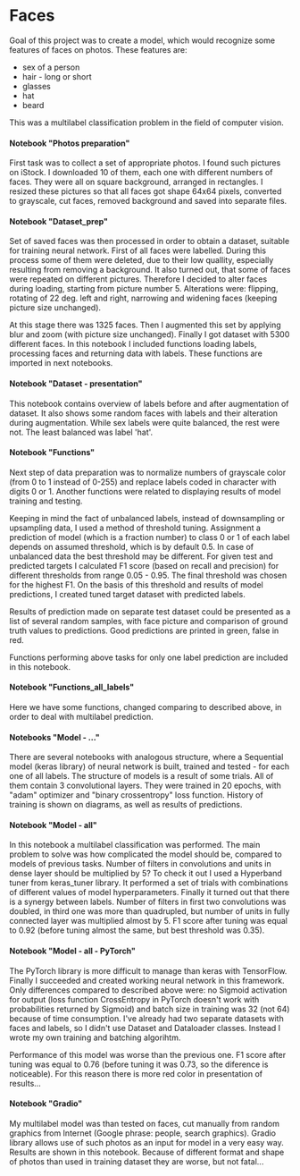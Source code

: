 # Faces

Goal of this project was to create a model, which would recognize some features of faces on photos. These features are:
* sex of a person
* hair - long or short
* glasses
* hat
* beard

This was a multilabel classification problem in the field of computer vision.

#### Notebook "Photos preparation"
First task was to collect a set of appropriate photos. I found such pictures on iStock. I downloaded 10 of them, each one with different numbers of faces. They were all on square background, arranged in rectangles. I resized these pictures so that all faces got shape 64x64 pixels, converted to grayscale, cut faces, removed background and saved into separate files.

#### Notebook "Dataset_prep"
Set of saved faces was then processed in order to obtain a dataset, suitable for training neural network. First of all faces were labelled. During this process some of them were deleted, due to their low quallity, especially resulting from removing a background. It also turned out, that some of faces were repeated on different pictures. Therefore I decided to alter faces during loading, starting from picture number 5. Alterations were: flipping, rotating of 22 deg. left and right, narrowing and widening faces (keeping picture size unchanged). 

At this stage there was 1325 faces. Then I augmented this set by applying blur and zoom (with picture size unchanged). Finally I got dataset with 5300 different faces. In this notebook I included functions loading labels, processing faces and returning data with labels. These functions are imported in next notebooks.

#### Notebook "Dataset - presentation"
This notebook contains overview of labels before and after augmentation of dataset. It also shows some random faces with labels and their alteration during augmentation. While sex labels were quite balanced, the rest were not. The least balanced was label 'hat'.

#### Notebook "Functions"
Next step of data preparation was to normalize numbers of grayscale color (from 0 to 1 instead of 0-255) and replace labels coded in character with digits 0 or 1. Another functions were related to displaying results of model training and testing. 

Keeping in mind the fact of unbalanced labels, instead of downsampling or upsampling data, I used a method of threshold tuning. Assignment a prediction of model (which is a fraction number) to class 0 or 1 of each label depends on assumed threshold, which is by default 0.5. In case of unbalanced data the best threshold may be different. For given test and predicted targets I calculated F1 score (based on recall and precision) for different thresholds from range 0.05 - 0.95. The final threshold was chosen for the highest F1. On the basis of this threshold and results of model predictions, I created tuned target dataset with predicted labels.

Results of prediction made on separate test dataset could be presented as a list of several random samples, with face picture and comparison of ground truth values to predictions. Good predictions are printed in green, false in red.

Functions performing above tasks for only one label prediction are included in this notebook.

#### Notebook "Functions_all_labels"
Here we have some functions, changed comparing to described above, in order to deal with multilabel prediction.

#### Notebooks "Model - ..."
There are several notebooks with analogous structure, where a Sequential model (keras library) of neural network is built, trained and tested - for each one of all labels. The structure of models is a result of some trials. All of them contain 3 convolutional layers. They were trained in 20 epochs, with "adam" optimizer and "binary crossentropy" loss function. History of training is shown on diagrams, as well as results of predictions.

#### Notebook "Model - all"
In this notebook a multilabel classification was performed. The main problem to solve was how complicated the model should be, compared to models of previous tasks. Number of filters in convolutions and units in dense layer should be multiplied by 5? To check it out I used a Hyperband tuner from keras_tuner library. It performed a set of trials with combinations of different values of model hyperparameters. Finally it turned out that there is a synergy between labels. Number of filters in first two convolutions was doubled, in third one was more than quadrupled, but number of units in fully connected layer was multiplied almost by 5. F1 score after tuning was equal to 0.92 (before tuning almost the same, but best threshold was 0.35).

#### Notebook "Model - all - PyTorch"
The PyTorch library is more difficult to manage than keras with TensorFlow. Finally I succeeded and created working neural network in this framework. Only differences compared to described above were: no Sigmoid activation for output (loss function CrossEntropy in PyTorch doesn't work with probabilities returned by Sigmoid) and batch size in training was 32 (not 64) because of time consumption. I've already had two separate datasets with faces and labels, so I didn't use Dataset and Dataloader classes. Instead I wrote my own training and batching algorihtm. 

Performance of this model was worse than the previous one. F1 score after tuning was equal to 0.76 (before tuning it was 0.73, so the diference is noticeable). For this reason there is more red color in presentation of results...

#### Notebook "Gradio"
My multilabel model was than tested on faces, cut manually from random graphics from Internet (Google phrase: people, search graphics). Gradio library allows use of such photos as an input for model in a very easy way. Results are shown in this notebook. Because of different format and shape of photos than used in training dataset they are worse, but not fatal... 
